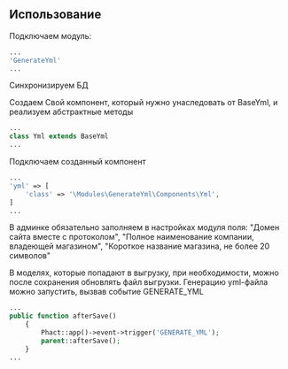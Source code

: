 ## Использование

Подключаем модуль:

```php
...
'GenerateYml'
...
```

Синхронизируем БД


Создаем Свой компонент, который нужно унаследовать от BaseYml, и реализуем абстрактные методы

```php
...
class Yml extends BaseYml
...
```

Подключаем созданный компонент

```php
...
'yml' => [
    'class' => '\Modules\GenerateYml\Components\Yml',
]
...
```

В админке обязательно заполняем в настройках модуля поля: "Домен сайта вместе с протоколом", "Полное наименование компании, владеющей магазином",
"Короткое название магазина, не более 20 символов"

В моделях, которые попадают в выгрузку, при необходимости, можно после сохранения обновлять файл выгрузки.
Генерацию yml-файла можно запустить, вызвав событие GENERATE_YML

```php
...
public function afterSave()
    {
        Phact::app()->event->trigger('GENERATE_YML');
        parent::afterSave();
    }
...
```